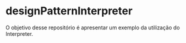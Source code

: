 # designPatternInterpreter
O objetivo desse repositório é apresentar um exemplo da utilização do Interpreter.
